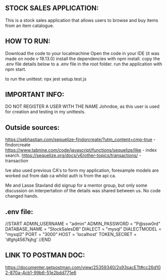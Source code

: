 ## STOCK SALES APPLICATION:
This is a stock sales application that allows users to browse and buy items from an item catalogue.

## HOW TO RUN:
Download the code to your localmachine
Open the code in your IDE (it was made on node v 18.13.0)
install the dependencies with npm install.
copy the .env file details below to a .env file in the root folder.
run the application with npm start.

to run the unittest: npx jest setup.test.js

## IMPORTANT INFO:
DO NOT REGISTER A USER WITH THE NAME Johndoe, as this user is used for creation and testing in my unittests.


## Outside sources:

https://sebhastian.com/sequelize-findorcreate/?utm_content=cmp-true - findorcreate
https://www.tabnine.com/code/javascript/functions/sequelize/like - index search.
https://sequelize.org/docs/v6/other-topics/transactions/ - transaction

Ive also used previous CA's to form my application, forexample models are worked out from dab ca whilst auth is from the api ca.

Me and Lasse Stavland did signup for a mentor group, but only some discussion on interpertation of the details was shared between us. No code changed hands.

   
## .env file:

//START
ADMIN_USERNAME = "admin"
ADMIN_PASSWORD = "P@ssw0rd"
DATABASE_NAME = "StockSalesDB"
DIALECT = "mysql"
DIALECTMODEL = "mysql2"
PORT = "3000"
HOST = 'localhost'
TOKEN_SECRET = 'dfghj4567kjhg'
//END


## LINK TO POSTMAN DOC:
 https://documenter.getpostman.com/view/25359340/2s93sacETt#cc26d102-870a-4cb1-99b6-51e2bdd771e6 
